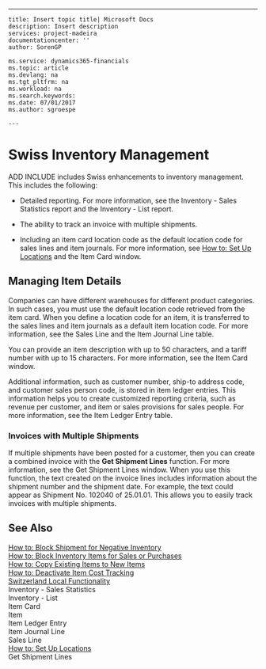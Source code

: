 ---
    title: Insert topic title| Microsoft Docs
    description: Insert description
    services: project-madeira
    documentationcenter: ''
    author: SorenGP

    ms.service: dynamics365-financials
    ms.topic: article
    ms.devlang: na
    ms.tgt_pltfrm: na
    ms.workload: na
    ms.search.keywords:
    ms.date: 07/01/2017
    ms.author: sgroespe

    ---
# Swiss Inventory Management
ADD INCLUDE<!--[!INCLUDE[navnow](../../includes/navnow_md.md)]--> includes Swiss enhancements to inventory management. This includes the following:  
  
-   Detailed reporting.  For more information, see the Inventory - Sales Statistics report and the Inventory - List report.  
  
-   The ability to track an invoice with multiple shipments.  
  
-   Including an item card location code as the default location code for sales lines and item journals. For more information, see [How to: Set Up Locations](../FullExperience/how-to-set-up-locations.md) and the Item Card window.  
  
## Managing Item Details  
 Companies can have different warehouses for different product categories. In such cases, you must use the default location code retrieved from the item card. When you define a location code for an item, it is transferred to the sales lines and item journals as a default item location code. For more information, see the Sales Line and the Item Journal Line table.  
  
 You can provide an item description with up to 50 characters, and a tariff number with up to 15 characters. For more information, see the Item Card window.  
  
 Additional information, such as customer number, ship-to address code, and customer sales person code, is stored in item ledger entries. This information helps you to create customized reporting criteria, such as revenue per customer, and item or sales provisions for sales people. For more information, see the Item Ledger Entry table.  
  
### Invoices with Multiple Shipments  
 If multiple shipments have been posted for a customer, then you can create a combined invoice with the **Get Shipment Lines** function. For more information, see the Get Shipment Lines window. When you use this function, the text created on the invoice lines includes information about the shipment number and the shipment date. For example, the text could appear as Shipment No. 102040 of 25.01.01. This allows you to easily track invoices with multiple shipments.  
  
## See Also  
 [How to: Block Shipment for Negative Inventory](../FullExperience/how-to-block-shipment-for-negative-inventory.md)   
 [How to: Block Inventory Items for Sales or Purchases](../FullExperience/how-to-block-inventory-items-for-sales-or-purchases.md)   
 [How to: Copy Existing Items to New Items](../FullExperience/how-to-copy-existing-items-to-new-items.md)   
 [How to: Deactivate Item Cost Tracking](../FullExperience/how-to-deactivate-item-cost-tracking.md)   
 [Switzerland Local Functionality](../FullExperience/switzerland-local-functionality.md)   
 Inventory - Sales Statistics   
 Inventory - List   
 Item Card   
 Item   
 Item Ledger Entry   
 Item Journal Line   
 Sales Line   
 [How to: Set Up Locations](../FullExperience/how-to-set-up-locations.md)   
 Get Shipment Lines